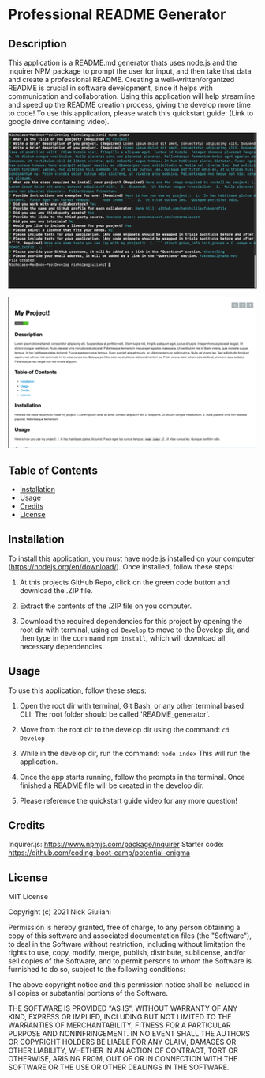 # Professional README Generator 

## Description 

This application is a README.md generator thats uses node.js and the inquirer NPM package to prompt the user for input, and then take that data and create a professional README.  Creating a well-written/organized README is crucial in software development, since it helps with communication and collaboration.  Using this application will help streamline and speed up the README creation process, giving the develop more time to code!  To use this application, please watch this quickstart guide: (Link to google drive containing video). 

![Screenshot_Terminal](./Develop/assets/Terminal_SS.png)

![Screenshot_README](./Develop/assets/README_SS.png)
 

## Table of Contents 

* [Installation](#installation)
* [Usage](#usage)
* [Credits](#credits)
* [License](#license)

## Installation 

To install this application, you must have node.js installed on your computer (https://nodejs.org/en/download/).  Once installed, follow these steps:  

1. At this projects GitHub Repo, click on the green code button and download the .ZIP file.

2. Extract the contents of the .ZIP file on you computer.  

3. Download the required dependencies for this project by opening the root dir with terminal, using ``` cd Develop ``` to move to the Develop dir, and then type in the command ``` npm install ```, which will download all necessary dependencies.


## Usage 

To use this application, follow these steps:  

1. Open the root dir with terminal, Git Bash, or any other terminal based CLI.  The root folder should be called 'README_generator'.

2. Move from the root dir to the develop dir using the command: ```cd Develop```

3. While in the develop dir, run the command: ```node index``` This will run the application.

4.  Once the app starts running, follow the prompts in the terminal.  Once finished a README file will be created in the develop dir.

5. Please reference the quickstart guide video for any more question!

## Credits 

Inquirer.js: https://www.npmjs.com/package/inquirer
Starter code: https://github.com/coding-boot-camp/potential-enigma

## License 

MIT License

Copyright (c) 2021 Nick Giuliani

Permission is hereby granted, free of charge, to any person obtaining a copy
of this software and associated documentation files (the "Software"), to deal
in the Software without restriction, including without limitation the rights
to use, copy, modify, merge, publish, distribute, sublicense, and/or sell
copies of the Software, and to permit persons to whom the Software is
furnished to do so, subject to the following conditions:

The above copyright notice and this permission notice shall be included in all
copies or substantial portions of the Software.

THE SOFTWARE IS PROVIDED "AS IS", WITHOUT WARRANTY OF ANY KIND, EXPRESS OR
IMPLIED, INCLUDING BUT NOT LIMITED TO THE WARRANTIES OF MERCHANTABILITY,
FITNESS FOR A PARTICULAR PURPOSE AND NONINFRINGEMENT. IN NO EVENT SHALL THE
AUTHORS OR COPYRIGHT HOLDERS BE LIABLE FOR ANY CLAIM, DAMAGES OR OTHER
LIABILITY, WHETHER IN AN ACTION OF CONTRACT, TORT OR OTHERWISE, ARISING FROM,
OUT OF OR IN CONNECTION WITH THE SOFTWARE OR THE USE OR OTHER DEALINGS IN THE
SOFTWARE.